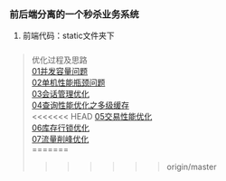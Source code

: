 ### 前后端分离的一个秒杀业务系统
   1. 前端代码：static文件夹下
   
   
### 
>优化过程及思路<br>
[01并发容量问题](./服务器调优/_01并发容量问题.md) <br>
[02单机性能瓶颈问题](./服务器调优/_02单机性能瓶颈问题.md) <br>
[03会话管理优化](./服务器调优/_03会话管理优化.md) <br>
[04查询性能优化之多级缓存](./服务器调优/_04查询性能优化之多级缓存.md) <br>
<<<<<<< HEAD
[05交易性能优化](./服务器调优/_05交易性能优化.md)<br>
[06库存行锁优化](./服务器调优/_06库存行锁优化.md)<br>
[07流量削峰优化](./服务器调优/_07流量削峰优化.md)<br>
=======
>>>>>>> origin/master
